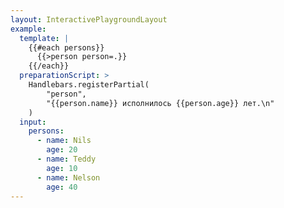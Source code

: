 ```yaml
---
layout: InteractivePlaygroundLayout
example:
  template: |
    {{#each persons}}
      {{>person person=.}}
    {{/each}}
  preparationScript: >
    Handlebars.registerPartial(
        "person", 
        "{{person.name}} исполнилось {{person.age}} лет.\n"
    )
  input:
    persons:
      - name: Nils
        age: 20
      - name: Teddy
        age: 10
      - name: Nelson
        age: 40
---
```

